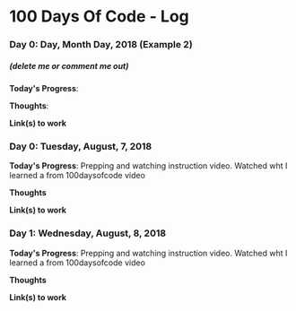 # 100 Days Of Code - Log

### Day 0: Day, Month Day, 2018 (Example 2)
##### (delete me or comment me out)

**Today's Progress**: 

**Thoughts**: 

**Link(s) to work**


### Day 0: Tuesday, August, 7, 2018

**Today's Progress**: Prepping and watching instruction video. Watched wht I learned a from 100daysofcode video

**Thoughts** 

**Link(s) to work**

### Day 1: Wednesday, August, 8, 2018

**Today's Progress**: Prepping and watching instruction video. Watched wht I learned a from 100daysofcode video

**Thoughts** 

**Link(s) to work**


